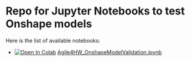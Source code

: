 # Repo for Jupyter Notebooks to test Onshape models

Here is the list of available notebooks:

* [![Open In Colab](https://colab.research.google.com/assets/colab-badge.svg)](https://colab.research.google.com/github/mvonhasselbach/Agile4HW_OnshapeTests/blob/main/Agile4HW_OnshapeModelValidation.ipynb) [Agile4HW_OnshapeModelValidation.ipynb](Agile4HW_OnshapeModelValidation.ipynb)
